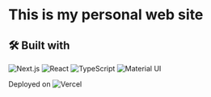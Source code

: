 # This is my personal web site

## 🛠️ Built with

![Next.js](https://img.shields.io/badge/-Next.js-000000?style=flat&logo=next.js)
![React](https://img.shields.io/badge/-React-000000?style=flat&logo=react)
![TypeScript](https://img.shields.io/badge/-TypeScript-000000?style=flat&logo=typescript)
![Material UI](https://img.shields.io/badge/-Material%20UI-000000?style=flat&logo=material-ui)

Deployed on ![Vercel](https://img.shields.io/badge/-Vercel-000000?style=flat&logo=vercel)
